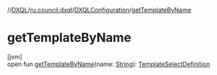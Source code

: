 //[DXQL](../../../index.md)/[ru.council.dxql](../index.md)/[DXQLConfiguration](index.md)/[getTemplateByName](get-template-by-name.md)

# getTemplateByName

[jvm]\
open fun [getTemplateByName](get-template-by-name.md)(name: [String](https://docs.oracle.com/javase/8/docs/api/java/lang/String.html)): [TemplateSelectDefinition](../../ru.council.dxql.models/-template-select-definition/index.md)

